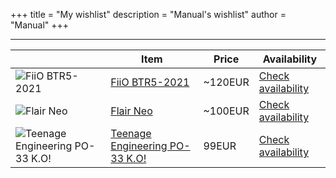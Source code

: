 +++
title = "My wishlist"
description = "Manual's wishlist"
author = "Manual"
+++

<script>
    fetch("https://wishlist-tracker.illixion.workers.dev")
    .then(res => res.json())
    .then(data => window.reservationList = data)

    function checkItem(name) {
        if (!(name in window.reservationList)) {
            window.reservationList[name] = {}
            window.reservationList[name]["value"] = false
            fetch("https://wishlist-tracker.illixion.workers.dev/?item=force_refresh")
            .then(res => res.json())
            .then(data => window.reservationList = data)
        }
        if (reservationList[name]['value']) {
            alert(`Somebody else has already reserved this item at ${new Date(reservationList[name]['reserved']).toISOString().split('T')[0]}\n\nThey left the following contact info:\n${reservationList[name]['contactInfo']}`)
            return
        }
        let contactInfo = prompt(`${name} is not yet reserved by anyone.\n\nPlease leave your Telegram username or some other contact info and press OK to confirm reservation. This will be shown to others who try to reserve this item.\nPress CANCEL to cancel.`)
        if (contactInfo === "") {
            contactInfo = "< No contact info provided >"
        }
        if (contactInfo !== null) {
            fetch(`https://wishlist-tracker.illixion.workers.dev/?item=${name}&contact=${contactInfo}&reserve`)
            .then(res => {
                if (res.status === 200) {
                    alert("You've successfully reserved this item!")
                    reservationList[name]['value'] = true
                    reservationList[name]['contactInfo'] = contactInfo
                } else if (res.status === 403) {
                    alert(`Somebody else has already reserved this item at ${new Date(reservationList[name]['reserved']).toISOString().split('T')[0]}\n\nThey left the following contact info:\n${reservationList[name]['contactInfo']}`)
                }
                else {
                    alert("Sorry, an error occured. Check the developer console for more information.")
                }
            })
            .catch(err => {
                console.log(err)
                alert("Sorry, an error occured. Check the developer console for more information.")
            })
        }
    }
</script>

---

||Item|Price|Availability|
|---|---|---|---|
|![FiiO BTR5-2021](/post_files/wishlist/fiiobtr5.jpg)|[FiiO BTR5-2021](https://www.amazon.com/FiiO-BTR5-2021-Receiver-Bluetooth-Headphone/dp/B09G9TNB2R/)|~120EUR|<a href="#" onclick="checkItem('FiiO BTR5-2021')">Check availability</a>|
|![Flair Neo](/post_files/wishlist/flairneo.jpg)|[Flair Neo](https://www.gemoss.lv/shop/lv/riks-kafijas-pagatavosanai-flair-neo-peleks-647213148046)|~100EUR|<a href="#" onclick="checkItem('Flair Neo')">Check availability</a>|
|![Teenage Engineering PO-33 K.O!](/post_files/wishlist/te-po-33.jpg)|[Teenage Engineering PO-33 K.O!](https://soundium.lv/teenage-engineering-po-33-k-o)|99EUR|<a href="#" onclick="checkItem('Teenage Engineering PO-33 K.O!')">Check availability</a>|
